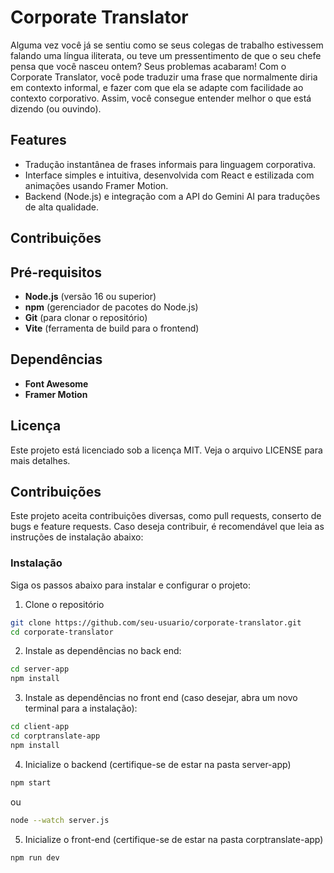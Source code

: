 # Corporate Translator

Alguma vez você já se sentiu como se seus colegas de trabalho estivessem falando uma língua iliterata, ou teve um pressentimento de que o seu chefe pensa que você nasceu ontem? Seus problemas acabaram! Com o Corporate Translator, você pode traduzir uma frase que normalmente diria em contexto informal, e fazer com que ela se adapte com facilidade ao contexto corporativo. Assim, você consegue entender melhor o que está dizendo (ou ouvindo).

## Features

- Tradução instantânea de frases informais para linguagem corporativa.
- Interface simples e intuitiva, desenvolvida com React e estilizada com animações usando Framer Motion.
- Backend (Node.js) e integração com a API do Gemini AI para traduções de alta qualidade.

## Contribuições


## Pré-requisitos

- **Node.js** (versão 16 ou superior)
- **npm** (gerenciador de pacotes do Node.js)
- **Git** (para clonar o repositório)
- **Vite** (ferramenta de build para o frontend)

## Dependências

- **Font Awesome**
- **Framer Motion**

## Licença
Este projeto está licenciado sob a licença MIT. Veja o arquivo LICENSE para mais detalhes.

## Contribuições 

Este projeto aceita contribuições diversas, como pull requests, conserto de bugs e feature requests. Caso deseja contribuir, é recomendável que leia as instruções de instalação abaixo:

### Instalação

Siga os passos abaixo para instalar e configurar o projeto:

 1. Clone o repositório
```bash
git clone https://github.com/seu-usuario/corporate-translator.git
cd corporate-translator
```

 2. Instale as dependências no back end:
```bash
cd server-app
npm install
```

 3. Instale as dependências no front end (caso desejar, abra um novo terminal para a instalação):
```bash
cd client-app
cd corptranslate-app
npm install
```
4. Inicialize o backend (certifique-se de estar na pasta server-app)
```bash
npm start
```
ou 
```bash
node --watch server.js
```
5. Inicialize o front-end  (certifique-se de estar na pasta corptranslate-app)

```bash
npm run dev
```
